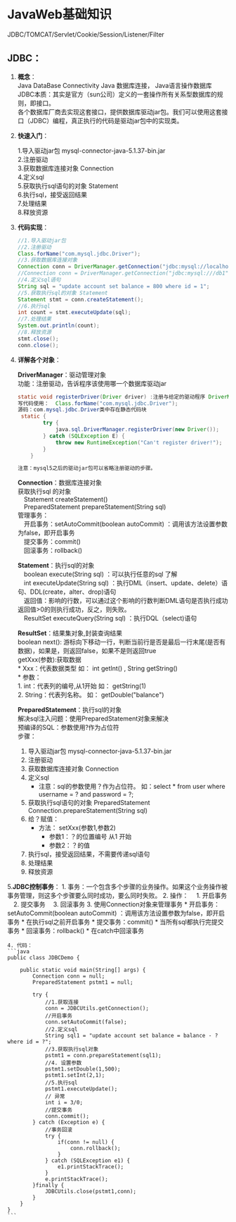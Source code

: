 # JavaWeb基础知识
JDBC/TOMCAT/Servlet/Cookie/Session/Listener/Filter

## JDBC：

1. **概念**：  
	Java DataBase Connectivity  Java 数据库连接， Java语言操作数据库  
	JDBC本质：其实是官方（sun公司）定义的一套操作所有关系型数据库的规则，即接口。  
	各个数据库厂商去实现这套接口，提供数据库驱动jar包。我们可以使用这套接口（JDBC）编程，真正执行的代码是驱动jar包中的实现类。  
2. **快速入门**：

	1.导入驱动jar包 mysql-connector-java-5.1.37-bin.jar  
	2.注册驱动  
	3.获取数据库连接对象 Connection  
	4.定义sql  
	5.获取执行sql语句的对象 Statement  
	6.执行sql，接受返回结果  
	7.处理结果  
	8.释放资源  

3.	**代码实现**：
	```java 
  	//1.导入驱动jar包
    //2.注册驱动
    Class.forName("com.mysql.jdbc.Driver");
    //3.获取数据库连接对象
    Connection conn = DriverManager.getConnection("jdbc:mysql://localhost:3306/db1", "root", "root");
    //Connection conn = DriverManager.getConnection("jdbc:mysql:///db1", "root", "root");
    //4.定义sql语句
    String sql = "update account set balance = 800 where id = 1";
    //5.获取执行sql的对象 Statement
    Statement stmt = conn.createStatement();
    //6.执行sql
    int count = stmt.executeUpdate(sql);
    //7.处理结果
    System.out.println(count);
    //8.释放资源
    stmt.close();
    conn.close();
	```


4. **详解各个对象**：  

 	**DriverManager**：驱动管理对象  
	功能：注册驱动，告诉程序该使用哪一个数据库驱动jar  
	```java 
	static void registerDriver(Driver driver) :注册与给定的驱动程序 DriverManager 。 
	写代码使用：  Class.forName("com.mysql.jdbc.Driver");
	源码：com.mysql.jdbc.Driver类中存在静态代码块
	 static {
	        try {
	            java.sql.DriverManager.registerDriver(new Driver());
	        } catch (SQLException E) {
	            throw new RuntimeException("Can't register driver!");
	        }
		}

	注意：mysql5之后的驱动jar包可以省略注册驱动的步骤。
	```
	
    **Connection**：数据库连接对象  
	获取执行sql 的对象  
		&emsp;Statement createStatement()  
		&emsp;PreparedStatement prepareStatement(String sql)  
	管理事务：  
		&emsp;开启事务：setAutoCommit(boolean autoCommit) ：调用该方法设置参数为false，即开启事务  
		&emsp;提交事务：commit()  
		&emsp;回滚事务：rollback()  
	
	**Statement**：执行sql的对象  
		&emsp;boolean execute(String sql) ：可以执行任意的sql 了解  
		&emsp;int executeUpdate(String sql) ：执行DML（insert、update、delete）语句、DDL(create，alter、drop)语句  
		&emsp;返回值：影响的行数，可以通过这个影响的行数判断DML语句是否执行成功 返回值>0的则执行成功，反之，则失败。  
		&emsp;ResultSet executeQuery(String sql)  ：执行DQL（select)语句  
	
	**ResultSet**：结果集对象,封装查询结果   
		boolean next(): 游标向下移动一行，判断当前行是否是最后一行末尾(是否有数据)，如果是，则返回false，如果不是则返回true  
		getXxx(参数):获取数据  
		* Xxx：代表数据类型   如： int getInt() ,	String getString()  
		* 参数：  
			1. int：代表列的编号,从1开始   如： getString(1)  
			2. String：代表列名称。 如： getDouble("balance")  
					
    **PreparedStatement**：执行sql的对象   
	解决sql注入问题：使用PreparedStatement对象来解决  
	预编译的SQL：参数使用?作为占位符  
	步骤：  
	1. 导入驱动jar包 mysql-connector-java-5.1.37-bin.jar  
	2. 注册驱动  
	3. 获取数据库连接对象 Connection  
	4. 定义sql  
		* 注意：sql的参数使用？作为占位符。 如：select * from user where username = ? and password = ?;  
	5. 获取执行sql语句的对象 PreparedStatement  Connection.prepareStatement(String sql)  
	6. 给？赋值：  
		* 方法： setXxx(参数1,参数2)  
			* 参数1：？的位置编号 从1 开始  
			* 参数2：？的值  
	7. 执行sql，接受返回结果，不需要传递sql语句  
	8. 处理结果  
	9. 释放资源  

5.**JDBC控制事务**：
	1. 事务：一个包含多个步骤的业务操作。如果这个业务操作被事务管理，则这多个步骤要么同时成功，要么同时失败。
	2. 操作：
		&emsp;1. 开启事务
		&emsp;2. 提交事务
		&emsp;3. 回滚事务
	3. 使用Connection对象来管理事务
		* 开启事务：setAutoCommit(boolean autoCommit) ：调用该方法设置参数为false，即开启事务
			* 在执行sql之前开启事务
		* 提交事务：commit() 
			* 当所有sql都执行完提交事务
		* 回滚事务：rollback() 
			* 在catch中回滚事务

	4. 代码：
	```java
	public class JDBCDemo {

	    public static void main(String[] args) {
	        Connection conn = null;
	        PreparedStatement pstmt1 = null;
	
	        try {
	            //1.获取连接
	            conn = JDBCUtils.getConnection();
	            //开启事务
	            conn.setAutoCommit(false);
	            //2.定义sql
	            String sql1 = "update account set balance = balance - ? where id = ?";
	            //3.获取执行sql对象
	            pstmt1 = conn.prepareStatement(sql1);
	            //4. 设置参数
	            pstmt1.setDouble(1,500);
	            pstmt1.setInt(2,1);
	            //5.执行sql
	            pstmt1.executeUpdate();
	            // 异常
	            int i = 3/0;
	            //提交事务
	            conn.commit();
	        } catch (Exception e) {
	            //事务回滚
	            try {
	                if(conn != null) {
	                    conn.rollback();
	                }
	            } catch (SQLException e1) {
	                e1.printStackTrace();
	            }
	            e.printStackTrace();
	        }finally {
	            JDBCUtils.close(pstmt1,conn);
	        }
	    }
	}
	```